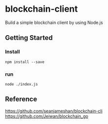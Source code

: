 # blockchain-client

Build a simple blockchain client by using Node.js

## Getting Started

### Install

```
npm install --save
```

### run

```
node ./index.js
```

## Reference

https://github.com/seanjameshan/blockchain-cli
https://github.com/Jeiwan/blockchain_go
